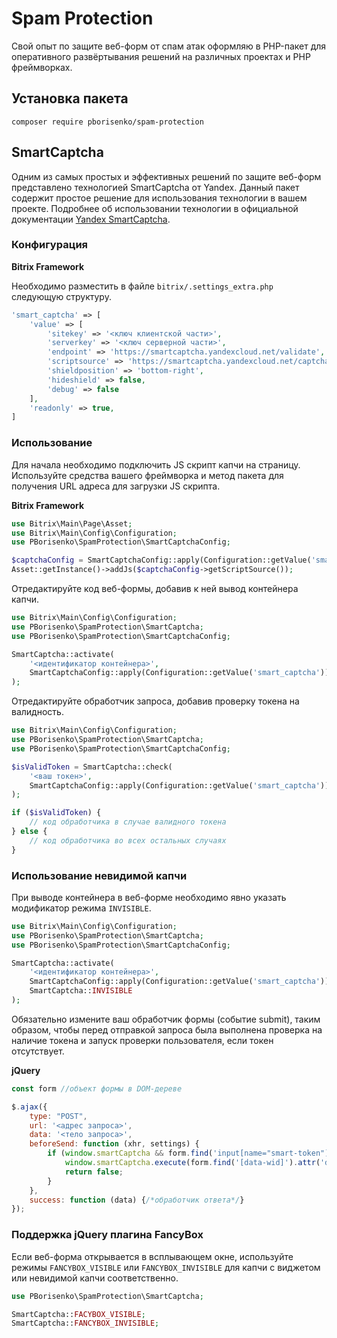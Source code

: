 # Spam Protection
Свой опыт по защите веб-форм от спам атак оформляю в PHP-пакет для оперативного развёртывания решений на различных проектах и PHP фреймворках.
## Установка пакета
```shell
composer require pborisenko/spam-protection
```
## SmartCaptcha
Одним из самых простых и эффективных решений по защите веб-форм представлено технологией SmartCaptcha от Yandex. Данный пакет содержит простое решение для использования технологии в вашем проекте. Подробнее об использовании технологии в официальной документации [Yandex SmartCaptcha](https://yandex.cloud/ru/docs/smartcaptcha/).
### Конфигурация
__Bitrix Framework__

Необходимо разместить в файле `bitrix/.settings_extra.php` следующую структуру.
```php
'smart_captcha' => [
    'value' => [
        'sitekey' => '<ключ клиентской части>',
        'serverkey' => '<ключ серверной части>',
        'endpoint' => 'https://smartcaptcha.yandexcloud.net/validate',
        'scriptsource' => 'https://smartcaptcha.yandexcloud.net/captcha.js',
        'shieldposition' => 'bottom-right',
        'hideshield' => false,
        'debug' => false
    ],
    'readonly' => true,
]
```
### Использование
Для начала необходимо подключить JS скрипт капчи на страницу. Используйте средства вашего фреймворка и метод пакета для получения URL адреса для загрузки JS скрипта.

__Bitrix Framework__
```php
use Bitrix\Main\Page\Asset;
use Bitrix\Main\Config\Configuration;
use PBorisenko\SpamProtection\SmartCaptchaConfig;

$captchaConfig = SmartCaptchaConfig::apply(Configuration::getValue('smart_captcha'));
Asset::getInstance()->addJs($captchaConfig->getScriptSource());
```
Отредактируйте код веб-формы, добавив к ней вывод контейнера капчи.
```php
use Bitrix\Main\Config\Configuration;
use PBorisenko\SpamProtection\SmartCaptcha;
use PBorisenko\SpamProtection\SmartCaptchaConfig;

SmartCaptcha::activate(
    '<идентификатор контейнера>',
    SmartCaptchaConfig::apply(Configuration::getValue('smart_captcha'))
);
```
Отредактируйте обработчик запроса, добавив проверку токена на валидность.
```php
use Bitrix\Main\Config\Configuration;
use PBorisenko\SpamProtection\SmartCaptcha;
use PBorisenko\SpamProtection\SmartCaptchaConfig;

$isValidToken = SmartCaptcha::check(
    '<ваш токен>',
    SmartCaptchaConfig::apply(Configuration::getValue('smart_captcha'))
);

if ($isValidToken) {
    // код обработчика в случае валидного токена
} else {
    // код обработчика во всех остальных случаях
}
```
### Использование невидимой капчи
При выводе контейнера в веб-форме необходимо явно указать модификатор режима `INVISIBLE`.
```php
use Bitrix\Main\Config\Configuration;
use PBorisenko\SpamProtection\SmartCaptcha;
use PBorisenko\SpamProtection\SmartCaptchaConfig;

SmartCaptcha::activate(
    '<идентификатор контейнера>',
    SmartCaptchaConfig::apply(Configuration::getValue('smart_captcha')),
    SmartCaptcha::INVISIBLE
);
```
Обязательно измените ваш обработчик формы (событие submit), таким образом, чтобы перед отправкой запроса была выполнена проверка на наличие токена и запуск проверки пользователя, если токен отсутствует.

__jQuery__
```JavaScript
const form //объект формы в DOM-дереве

$.ajax({
    type: "POST",
    url: '<адрес запроса>',
    data: '<тело запроса>',
    beforeSend: function (xhr, settings) {
        if (window.smartCaptcha && form.find('input[name="smart-token"]').val().length == 0) {
            window.smartCaptcha.execute(form.find('[data-wid]').attr('data-wid'));
            return false;
        }					
    },
    success: function (data) {/*обработчик ответа*/}
});
```
### Поддержка jQuery плагина FancyBox
Если веб-форма открывается в всплывающем окне, используйте режимы `FANCYBOX_VISIBLE` или `FANCYBOX_INVISIBLE` для капчи с виджетом или невидимой капчи соответственно.
```php
use PBorisenko\SpamProtection\SmartCaptcha;

SmartCaptcha::FACYBOX_VISIBLE;
SmartCaptcha::FANCYBOX_INVISIBLE;
```